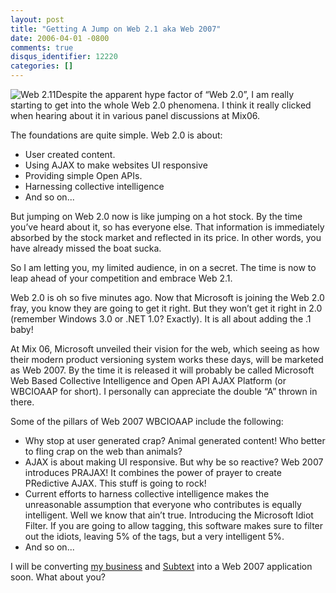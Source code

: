 ```yaml
---
layout: post
title: "Getting A Jump on Web 2.1 aka Web 2007"
date: 2006-04-01 -0800
comments: true
disqus_identifier: 12220
categories: []
---
```

![Web 2.11](http://haacked.com/images/Web211.jpg)Despite the apparent
hype factor of “Web 2.0”, I am really starting to get into the whole Web
2.0 phenomena. I think it really clicked when hearing about it in
various panel discussions at Mix06.

The foundations are quite simple. Web 2.0 is about:

-   User created content.
-   Using AJAX to make websites UI responsive
-   Providing simple Open APIs.
-   Harnessing collective intelligence
-   And so on...

But jumping on Web 2.0 now is like jumping on a hot stock. By the time
you’ve heard about it, so has everyone else. That information is
immediately absorbed by the stock market and reflected in its price. In
other words, you have already missed the boat sucka.

So I am letting you, my limited audience, in on a secret. The time is
now to leap ahead of your competition and embrace Web 2.1.

Web 2.0 is oh so five minutes ago. Now that Microsoft is joining the Web
2.0 fray, you know they are going to get it right. But they won’t get it
right in 2.0 (remember Windows 3.0 or .NET 1.0? Exactly). It is all
about adding the .1 baby!

At Mix 06, Microsoft unveiled their vision for the web, which seeing as
how their modern product versioning system works these days, will be
marketed as Web 2007. By the time it is released it will probably be
called Microsoft Web Based Collective Intelligence and Open API AJAX
Platform (or WBCIOAAP for short). I personally can appreciate the double
“A” thrown in there.

Some of the pillars of Web 2007 WBCIOAAP include the following:

-   Why stop at user generated crap? Animal generated content! Who
    better to fling crap on the web than animals?
-   AJAX is about making UI responsive. But why be so reactive? Web 2007
    introduces PRAJAX! It combines the power of prayer to create
    PRedictive AJAX. This stuff is going to rock!
-   Current efforts to harness collective intelligence makes the
    unreasonable assumption that everyone who contributes is equally
    intelligent. Well we know that ain’t true. Introducing the Microsoft
    Idiot Filter. If you are going to allow tagging, this software makes
    sure to filter out the idiots, leaving 5% of the tags, but a very
    intelligent 5%.
-   And so on...

I will be converting [my business](http://veloc-it.com/ "VelocIT") and
[Subtext](http://subtextproject.com/ "Subtext Project Website") into a
Web 2007 application soon. What about you?

